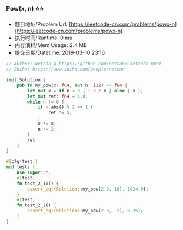 
### Pow(x, n) :star::star:
- 题目地址/Problem Url: [https://leetcode-cn.com/problems/powx-n](https://leetcode-cn.com/problems/powx-n)
- 执行时间/Runtime: 0 ms 
- 内存消耗/Mem Usage: 2.4 MB
- 提交日期/Datetime: 2019-03-10 23:16

```rust
// Author: Netcan @ https://github.com/netcan/Leetcode-Rust
// Zhihu: https://www.zhihu.com/people/netcan

impl Solution {
    pub fn my_pow(x: f64, mut n: i32) -> f64 {
        let mut x = if n < 0 { 1.0 / x } else { x };
        let mut ret: f64 = 1.0;
        while n != 0 {
            if n.abs() % 2 == 1 {
                ret *= x;
            }
            x *= x;
            n /= 2;
        }
        ret
    }
}

#[cfg(test)]
mod tests {
    use super::*;
    #[test]
    fn test_2_10() {
        assert_eq!(Solution::my_pow(2.0, 10), 1024.0);
    }
    #[test]
    fn test_2_2() {
        assert_eq!(Solution::my_pow(2.0, -2), 0.25);
    }
}

```
